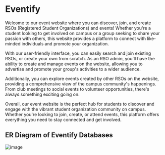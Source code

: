 # Eventify

Welcome to our event website where you can discover, join, and
create RSOs (Registered Student Organizations) and events! Whether
you're a student looking to get involved on campus or a group seeking
to share your passion with others, this website provides a platform
to connect with like-minded individuals and promote your organization.

With our user-friendly interface, you can easily search and join existing
RSOs, or create your own from scratch. As an RSO admin, you'll have the
ability to create and manage events on the website, allowing you to advertise and promote your group's activities to a wider audience.

Additionally, you can explore events created by other RSOs on the website, providing a comprehensive view of the campus community's happenings. From club meetings to social events to volunteer opportunities, there's always something exciting going on.

Overall, our event website is the perfect hub for students to discover and engage with the vibrant student organization community on campus. Whether you're looking to join, create, or attend events, this platform offers everything you need to stay connected and get involved.

ER Diagram of Eventify Databases
-
![image](https://drive.google.com/file/d/1501EogKhpTzCYl0kbm3fUXDRLHMBifcu/view?usp=share_link)
